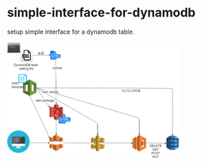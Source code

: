 # simple-interface-for-dynamodb
setup simple interface for a dynamodb table.

<img src="https://github.com/TSLEFK/simple-interface-for-dynamodb/blob/master/diagram.jpg?raw=true" width="400px">
